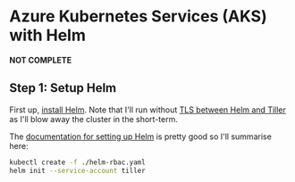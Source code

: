 # Azure Kubernetes Services (AKS) with Helm

__NOT COMPLETE__

## Step 1: Setup Helm

First up, [install Helm](https://helm.sh/docs/using_helm/#installing-helm). Note that I'll 
run without [TLS between Helm and Tiller](https://helm.sh/docs/using_helm/#using-ssl-between-helm-and-tiller)
as I'll blow away the cluster in the short-term.

The [documentation for setting up Helm](https://docs.microsoft.com/en-us/azure/aks/kubernetes-helm)
is pretty good so I'll summarise here:

```bash
kubectl create -f ./helm-rbac.yaml
helm init --service-account tiller
```